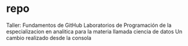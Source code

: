 # repo
Taller: Fundamentos de GitHub
Laboratorios de Programación de la especializacion en analitica para la materia llamada ciencia de datos
Un cambio realizado desde la consola
